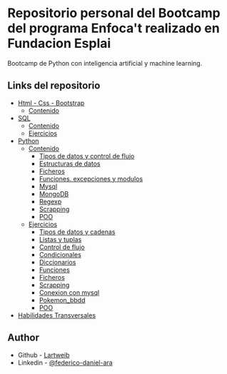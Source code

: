 # Repositorio personal del Bootcamp del programa Enfoca't realizado en Fundacion Esplai

Bootcamp de Python con inteligencia artificial y machine learning.

## Links del repositorio

- [Html - Css - Bootstrap](https://github.com/Lartweib/Bootcamp-Python-MachineLearning/tree/main/HTML%20-%20CSS%20-%20Bootstrap/Contenido)
  - [Contenido](https://github.com/Lartweib/Bootcamp-Python-MachineLearning/tree/main/HTML%20-%20CSS%20-%20Bootstrap/Contenido)
- [SQL](https://github.com/Lartweib/Bootcamp-Python-MachineLearning/tree/main/SQL)
  - [Contenido](https://github.com/Lartweib/Bootcamp-Python-MachineLearning/tree/main/SQL/Contenido)
  - [Ejercicios](https://github.com/Lartweib/Bootcamp-Python-MachineLearning/tree/main/SQL/Ejercicios)
- [Python](https://github.com/Lartweib/Bootcamp-Python-MachineLearning/tree/main/Python)
  - [Contenido](https://github.com/Lartweib/Bootcamp-Python-MachineLearning/tree/main/Python/Contenido)
    - [Tipos de datos y control de flujo](https://github.com/Lartweib/Bootcamp-Python-MachineLearning/tree/main/Python/Contenido/1-%20tipos%20de%20datos%20y%20control%20de%20flujo)
    - [Estructuras de datos](https://github.com/Lartweib/Bootcamp-Python-MachineLearning/tree/main/Python/Contenido/2-%20estructuras%20de%20datos)
    - [Ficheros](https://github.com/Lartweib/Bootcamp-Python-MachineLearning/tree/main/Python/Contenido/3-%20ficheros)
    - [Funciones. excepciones y modulos](https://github.com/Lartweib/Bootcamp-Python-MachineLearning/tree/main/Python/Contenido/4-%20funciones.%20excepciones%20y%20modulos)
    - [Mysql](https://github.com/Lartweib/Bootcamp-Python-MachineLearning/tree/main/Python/Contenido/5-%20mysql)
    - [MongoDB](https://github.com/Lartweib/Bootcamp-Python-MachineLearning/tree/main/Python/Contenido/6-%20mongodb)
    - [Regexp](https://github.com/Lartweib/Bootcamp-Python-MachineLearning/tree/main/Python/Contenido/7-%20regexp)
    - [Scrapping](https://github.com/Lartweib/Bootcamp-Python-MachineLearning/tree/main/Python/Contenido/8-%20scrapping)
    - [POO](https://github.com/Lartweib/Bootcamp-Python-MachineLearning/tree/main/Python/Contenido/9-%20POO)
  - [Ejercicios](https://github.com/Lartweib/Bootcamp-Python-MachineLearning/tree/main/Python/Ejercicios)
    - [Tipos de datos y cadenas](https://github.com/Lartweib/Bootcamp-Python-MachineLearning/tree/main/Python/Ejercicios/Ejercicios%20tipos%20de%20datos%20y%20cadenas)
    - [Listas y tuplas](https://github.com/Lartweib/Bootcamp-Python-MachineLearning/tree/main/Python/Ejercicios/Ejercicios%20de%20listas%20y%20tuplas)
    - [Control de flujo](https://github.com/Lartweib/Bootcamp-Python-MachineLearning/tree/main/Python/Ejercicios/Ejercicios%20control%20de%20flujo)
    - [Condicionales](https://github.com/Lartweib/Bootcamp-Python-MachineLearning/tree/main/Python/Ejercicios/Ejercicios%20condicionales)
    - [Diccionarios](https://github.com/Lartweib/Bootcamp-Python-MachineLearning/tree/main/Python/Ejercicios/Ejercicios%20diccionarios)
    - [Funciones](https://github.com/Lartweib/Bootcamp-Python-MachineLearning/tree/main/Python/Ejercicios/Ejercicios%20funciones)
    - [Ficheros](https://github.com/Lartweib/Bootcamp-Python-MachineLearning/tree/main/Python/Ejercicios/Ejercicio%20ficheros)
    - [Scrapping](https://github.com/Lartweib/Bootcamp-Python-MachineLearning/tree/main/Python/Ejercicios/Ejercicios%20scrapping)
    - [Conexion con mysql](https://github.com/Lartweib/Bootcamp-Python-MachineLearning/tree/main/Python/Ejercicios/conexion%20con%20mysql)
    - [Pokemon_bbdd](https://github.com/JunJunDAM/pokemon_bbdd)
    - [POO](https://github.com/Lartweib/Bootcamp-Python-MachineLearning/tree/main/Python/Ejercicios/POO)
- [Habilidades Transversales](https://github.com/Lartweib/Bootcamp-Python-MachineLearning/tree/main/Transversales)

## Author

- Github - [Lartweib](https://github.com/Lartweib)
- Linkedin - [@federico-daniel-ara](https://www.linkedin.com/in/federico-daniel-ara/)
